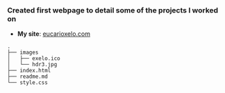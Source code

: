 ### Created first webpage to detail some of the projects I worked on
  * **My site**: [eucarioxelo.com](https://www.eucarioxelo.com)

```
.
├── images
│   ├── exelo.ico
│   └── hdr3.jpg
├── index.html
├── readme.md
└── style.css


```